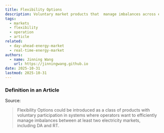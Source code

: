 ```yaml
---
title: Flexibility Options
description: Voluntary market products that  manage imbalances across electricity markets.
tags:
  - markets
  - flexibility
  - operation
  - article
related:
  - day-ahead-energy-market
  - real-time-energy-market
authors:
  - name: Jinning Wang
    url: https://jinningwang.github.io
date: 2025-10-31
lastmod: 2025-10-31
---
```


### Definition in an Article

Source: <d-cite key="spyrou2025flexibilityoptions"></d-cite>

> Flexibility Options could be introduced as a class of products with voluntary participation in systems where operators want to
> efficiently manage imbalances between at least two electricity markets, including DA and RT.
